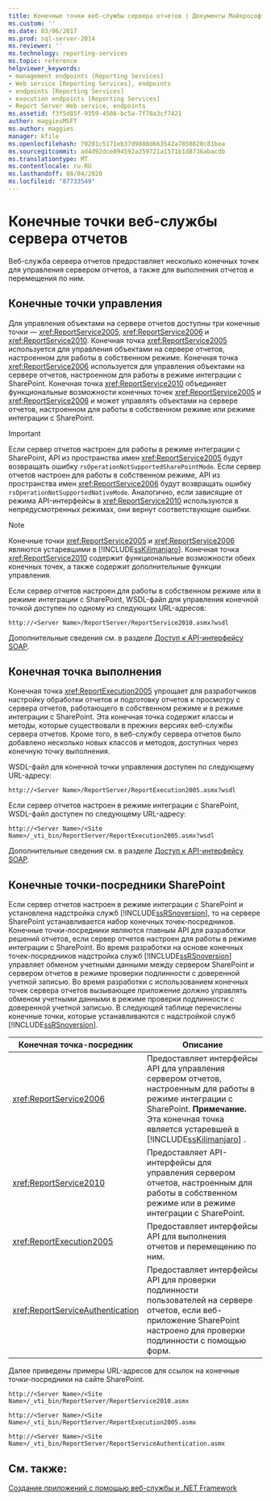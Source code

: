 ```yaml
---
title: Конечные точки веб-службы сервера отчетов | Документы Майкрософт
ms.custom: ''
ms.date: 03/06/2017
ms.prod: sql-server-2014
ms.reviewer: ''
ms.technology: reporting-services
ms.topic: reference
helpviewer_keywords:
- management endpoints [Reporting Services]
- Web service [Reporting Services], endpoints
- endpoints [Reporting Services]
- execution endpoints [Reporting Services]
- Report Server Web service, endpoints
ms.assetid: f3f5d85f-9359-4508-bc5a-7f78a3cf7421
author: maggiesMSFT
ms.author: maggies
manager: kfile
ms.openlocfilehash: 70281c5171eb37d9888d663542a7850820c81bea
ms.sourcegitcommit: ad4d92dce894592a259721a1571b1d8736abacdb
ms.translationtype: MT
ms.contentlocale: ru-RU
ms.lasthandoff: 08/04/2020
ms.locfileid: "87733549"
---
```

# <a name="report-server-web-service-endpoints"></a>Конечные точки веб-службы сервера отчетов
  Веб-служба сервера отчетов предоставляет несколько конечных точек для управления сервером отчетов, а также для выполнения отчетов и перемещения по ним.  
  
## <a name="the-management-endpoints"></a>Конечные точки управления  
 Для управления объектами на сервере отчетов доступны три конечные точки — <xref:ReportService2005>, <xref:ReportService2006> и <xref:ReportService2010>. Конечная точка <xref:ReportService2005> используется для управления объектами на сервере отчетов, настроенном для работы в собственном режиме. Конечная точка <xref:ReportService2006> используется для управления объектами на сервере отчетов, настроенном для работы в режиме интеграции с SharePoint. Конечная точка <xref:ReportService2010> объединяет функциональные возможности конечных точек <xref:ReportService2005> и <xref:ReportService2006> и может управлять объектами на сервере отчетов, настроенном для работы в собственном режиме или режиме интеграции с SharePoint.  
  
> [!IMPORTANT]  
>  Если сервер отчетов настроен для работы в режиме интеграции с SharePoint, API из пространства имен <xref:ReportService2005> будут возвращать ошибку `rsOperationNotSupportedSharePointMode`. Если сервер отчетов настроен для работы в собственном режиме, API из пространства имен <xref:ReportService2006> будут возвращать ошибку `rsOperationNotSupportedNativeMode`. Аналогично, если зависящие от режима API-интерфейсы в <xref:ReportService2010> используются в непредусмотренных режимах, они вернут соответствующие ошибки.  
  
> [!NOTE]  
>  Конечные точки <xref:ReportService2005> и <xref:ReportService2006> являются устаревшими в [!INCLUDE[ssKilimanjaro](../../../includes/sskilimanjaro-md.md)]. Конечная точка <xref:ReportService2010> содержит функциональные возможности обеих конечных точек, а также содержит дополнительные функции управления.  
  
 Если сервер отчетов настроен для работы в собственном режиме или в режиме интеграции с SharePoint, WSDL-файл для управления конечной точкой доступен по одному из следующих URL-адресов:  
  
```  
http://<Server Name>/ReportServer/ReportService2010.asmx?wsdl  
```  
  
 Дополнительные сведения см. в разделе [Доступ к API-интерфейсу SOAP](../accessing-the-soap-api.md).  
  
## <a name="the-execution-endpoint"></a>Конечная точка выполнения  
 Конечная точка <xref:ReportExecution2005> упрощает для разработчиков настройку обработки отчетов и подготовку отчетов к просмотру с сервера отчетов, работающего в собственном режиме и в режиме интеграции с SharePoint. Эта конечная точка содержит классы и методы, которые существовали в прежних версиях веб-службы сервера отчетов. Кроме того, в веб-службу сервера отчетов было добавлено несколько новых классов и методов, доступных через конечную точку выполнения.  
  
 WSDL-файл для конечной точки управления доступен по следующему URL-адресу:  
  
```  
http://<Server Name>/ReportServer/ReportExecution2005.asmx?wsdl  
```  
  
 Если сервер отчетов настроен в режиме интеграции с SharePoint, WSDL-файл доступен по следующему URL-адресу:  
  
```  
http://<Server Name>/<Site Name>/_vti_bin/ReportServer/ReportExecution2005.asmx?wsdl  
```  
  
 Дополнительные сведения см. в разделе [Доступ к API-интерфейсу SOAP](../accessing-the-soap-api.md).  
  
## <a name="sharepoint-proxy-endpoints"></a>Конечные точки-посредники SharePoint  
 Если сервер отчетов настроен в режиме интеграции с SharePoint и установлена надстройка служб [!INCLUDE[ssRSnoversion](../../../includes/ssrsnoversion-md.md)], то на сервере SharePoint устанавливается набор конечных точек-посредников. Конечные точки-посредники являются главным API для разработки решений отчетов, если сервер отчетов настроен для работы в режиме интеграции с SharePoint. Во время разработки на основе конечных точек-посредников надстройка служб [!INCLUDE[ssRSnoversion](../../../includes/ssrsnoversion-md.md)] управляет обменом учетными данными между сервером SharePoint и сервером отчетов в режиме проверки подлинности с доверенной учетной записью. Во время разработки с использованием конечных точек сервера отчетов вызывающее приложение должно управлять обменом учетными данными в режиме проверки подлинности с доверенной учетной записью. В следующей таблице перечислены конечные точки, которые устанавливаются с надстройкой служб [!INCLUDE[ssRSnoversion](../../../includes/ssrsnoversion-md.md)].  
  
|Конечная точка-посредник|Описание|  
|--------------------|-----------------|  
|<xref:ReportService2006>|Предоставляет интерфейсы API для управления сервером отчетов, настроенным для работы в режиме интеграции с SharePoint. **Примечание.**  Эта конечная точка является устаревшей в [!INCLUDE[ssKilimanjaro](../../../includes/sskilimanjaro-md.md)] .|  
|<xref:ReportService2010>|Предоставляет API-интерфейсы для управления сервером отчетов, настроенным для работы в собственном режиме или в режиме интеграции с SharePoint.|  
|<xref:ReportExecution2005>|Предоставляет интерфейсы API для выполнения отчетов и перемещению по ним.|  
|<xref:ReportServiceAuthentication>|Предоставляет интерфейсы API для проверки подлинности пользователей на сервере отчетов, если веб-приложение SharePoint настроено для проверки подлинности с помощью форм.|  
  
 Далее приведены примеры URL-адресов для ссылок на конечные точки-посредники на сайте SharePoint.  
  
```  
http://<Server Name>/<Site Name>/_vti_bin/ReportServer/ReportService2010.asmx  
```  
  
```  
http://<Server Name>/<Site Name>/_vti_bin/ReportServer/ReportExecution2005.asmx  
```  
  
```  
http://<Server Name>/<Site Name>/_vti_bin/ReportServer/ReportServiceAuthentication.asmx  
```  
  
## <a name="see-also"></a>См. также:  
 [Создание приложений с помощью веб-службы и .NET Framework](../net-framework/building-applications-using-the-web-service-and-the-net-framework.md)  
  
  
